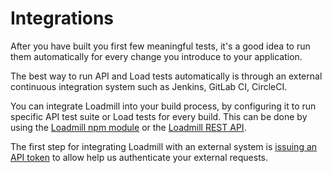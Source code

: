 # Integrations

After you have built you first few meaningful tests, it's a good idea to run them automatically for every change you introduce to your application.

The best way to run API and Load tests automatically is through an external continuous integration system such as Jenkins, GitLab CI, CircleCI.

You can integrate Loadmill into your build process, by configuring it to run specific API test suite or Load tests for every build. This can be done by using the [Loadmill npm module](https://www.npmjs.com/package/loadmill) or the [Loadmill REST API](rest-api.md).

The first step for integrating Loadmill with an external system is [issuing an API token](api-tokens.md) to allow help us authenticate your external requests.

